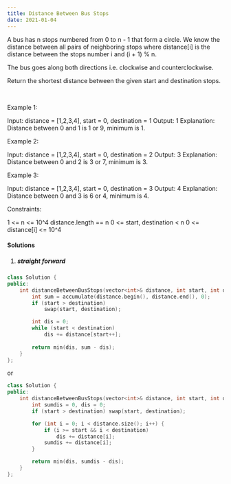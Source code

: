 ```yaml
---
title: Distance Between Bus Stops
date: 2021-01-04
---
```

A bus has n stops numbered from 0 to n - 1 that form a circle. We know the distance between all pairs of neighboring stops where distance[i] is the distance between the stops number i and (i + 1) % n.

The bus goes along both directions i.e. clockwise and counterclockwise.

Return the shortest distance between the given start and destination stops.

 

Example 1:



Input: distance = [1,2,3,4], start = 0, destination = 1
Output: 1
Explanation: Distance between 0 and 1 is 1 or 9, minimum is 1.
 

Example 2:



Input: distance = [1,2,3,4], start = 0, destination = 2
Output: 3
Explanation: Distance between 0 and 2 is 3 or 7, minimum is 3.
 

Example 3:



Input: distance = [1,2,3,4], start = 0, destination = 3
Output: 4
Explanation: Distance between 0 and 3 is 6 or 4, minimum is 4.
 

Constraints:

1 <= n <= 10^4
distance.length == n
0 <= start, destination < n
0 <= distance[i] <= 10^4

#### Solutions

1. ##### straight forward

```cpp
class Solution {
public:
    int distanceBetweenBusStops(vector<int>& distance, int start, int destination) {
        int sum = accumulate(distance.begin(), distance.end(), 0);
        if (start > destination)
            swap(start, destination);

        int dis = 0;
        while (start < destination)
            dis += distance[start++];
        
        return min(dis, sum - dis);
    }
};
```

or

```cpp
class Solution {
public:
    int distanceBetweenBusStops(vector<int>& distance, int start, int destination) {
        int sumdis = 0, dis = 0;
        if (start > destination) swap(start, destination);

        for (int i = 0; i < distance.size(); i++) {
            if (i >= start && i < destination)
                dis += distance[i];
            sumdis += distance[i];
        }

        return min(dis, sumdis - dis);
    }
};
```